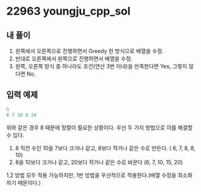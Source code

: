 # 22963 youngju_cpp_sol
## 내 풀이
1. 왼쪽에서 오른쪽으로 진행하면서 Greedy 한 방식으로 배열을 수정.
2. 반대로 오른쪽에서 왼쪽으로 진행하면서 배열을 수정.
3. 왼쪽, 오른쪽 방식 중 하나라도 조건(연산 3번 이내)을 만족한다면 Yes, 그렇지 않다면 No.

## 입력 예제
```CPP
5
6 7 10 8 20
```
위와 같은 경우 8 때문에 정렬이 필요한 상황이다.
우선 두 가지 방법으로 이를 해결할 수 있다.
1. 8 직전 수인 10을 7보다 크거나 같고, 8보다 작거나 같은 수로 만든다. ( 6, 7, 8, 8, 10)
2. 8을 10보다 크거나 같고, 20보다 작거나 같은 수로 바꾼다 (6, 7, 10, 15, 20)

1,2 방법 모두 적용 가능하지만, 1번 방법을 우선적으로 적용한다.(배열 수정을 최소화 하기 때문이다.)